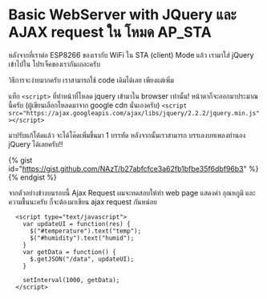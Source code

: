 # Basic WebServer with JQuery และ AJAX request ใน โหมด AP_STA



หลังจากที่เราต่อ ESP8266 ของเรากับ WiFi ใน STA (client) Mode แล้ว เรามาใส่ jQuery เข้าไปใน โปรเจ็คของเรากันเถอะครับ

วิธีการจะง่ายมากครับ เราสามารถใช้ code เดิมได้เลย เพียงแต่เพิ่ม

แท็ก `<script>` ที่ทำหน้าที่โหลด jquery เข้ามาใน browser เท่านั้น! 
หน้าตาก็จะออกมาประมาณนี้ครับ (ผู้เขียนเลือกโหลดมาจาก google cdn นั่นเองครับ)
`<script src="https://ajax.googleapis.com/ajax/libs/jquery/2.2.2/jquery.min.js"></script>`

มาปรับแก้โค้ดแล้ว จะได้โค๊ดเพิ่มขึ้นมา 1 บรรทัด หลังจากนั้นเราสามารถ บรรเลงบทเพลงทำนอง jQuery ได้เลยครับ!!


{% gist id="https://gist.github.com/NAzT/b27abfcfce3a62fb1bfbe35f6dbf96b3" %}{% endgist %}
 
จากตัวอย่างข้างบนรอบนี้ Ajax Request ผมจะทดสอบให้ทำ web page แสดงค่า อุณหภูมิ และความชื้นนะครับ ก็จะต้องมาเขียน ajax request กันหน่อย
```
  <script type="text/javascript">
    var updateUI = function(res) {
      $("#temperature").text("temp");
      $("#humidity").text("humid");
    }
    var getData = function() {
      $.getJSON("/data", updateUI);
    }
    
    setInterval(1000, getData);
  </script>
```